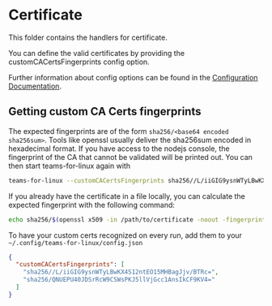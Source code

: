 # Certificate

This folder contains the handlers for certificate.

You can define the valid certificates by providing the customCACertsFingerprints
config option.

Further information about config options can be found in the
[Configuration Documentation](../../docs/configuration.md).

## Getting custom CA Certs fingerprints

The expected fingerprints are of the form `sha256/<base64 encoded sha256sum>`.
Tools like openssl usually deliver the sha256sum encoded in hexadecimal format.
If you have access to the nodejs console, the fingerprint of the CA that cannot
be validated will be printed out. You can then start teams-for-linux again with

```bash
teams-for-linux --customCACertsFingerprints sha256//L/iiGIG9ysnWTyLBwKX4S12ntEO15MHBagJjv/BTRc= [--customCACertsFingerprints otherfingerprint]`
```

If you already have the certificate in a file locally, you can calculate the
expected fingerprint with the following command:

```bash
echo sha256/$(openssl x509 -in /path/to/certificate -noout -fingerprint -sha256 | sed -e "s/^.*=//g" -e "s/://g" | xxd -r -p | base64)
```

To have your custom certs recognized on every run, add them to your
`~/.config/teams-for-linux/config.json`

```json
{
  "customCACertsFingerprints": [
    "sha256//L/iiGIG9ysnWTyLBwKX4S12ntEO15MHBagJjv/BTRc=",
    "sha256/QNUEPU40JDSrRcW9CSWsPKJ5llVjGcc1AnsIkCF9KV4="
  ]
}
```
